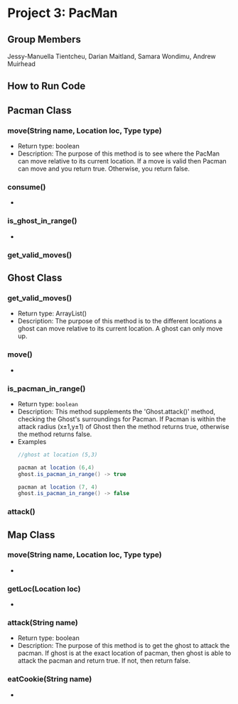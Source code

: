 # Project 3: PacMan
## Group Members
Jessy-Manuella Tientcheu, Darian Maitland, Samara Wondimu, Andrew Muirhead

## How to Run Code


## Pacman Class

### move(String name, Location loc, Type type) 
* Return type: boolean
* Description: The purpose of this method is to see where the PacMan can move relative to its current location. If a move is valid then Pacman can move and you return true. Otherwise, you return false.

### consume()
-
### is_ghost_in_range()
-

### get_valid_moves()



## Ghost Class

### get_valid_moves()
* Return type: ArrayList<Location>()
* Description: The purpose of this method is to the different locations a ghost can move relative to its current location. A ghost can only move up.

### move()
-
### is_pacman_in_range()
* Return type: `boolean`
* Description: This method supplements the 'Ghost.attack()' method, checking the Ghost's surroundings for Pacman. If Pacman is within the attack radius (x±1,y±1) of Ghost then the method returns true, otherwise the method returns false. 
* Examples
    ```java
  //ghost at location (5,3)
    
    pacman at location (6,4)
    ghost.is_pacman_in_range() -> true
    
    pacman at location (7, 4)
    ghost.is_pacman_in_range() -> false
    
  ```
### attack()

  
## Map Class

### move(String name, Location loc, Type type)
-
### getLoc(Location loc)
-
### attack(String name)
* Return type: boolean
* Description: The purpose of this method is to get the ghost to attack the pacman. If ghost is at the exact location of pacman, then ghost is able to attack the pacman and return true. If not, then return false.

### eatCookie(String name)
-
